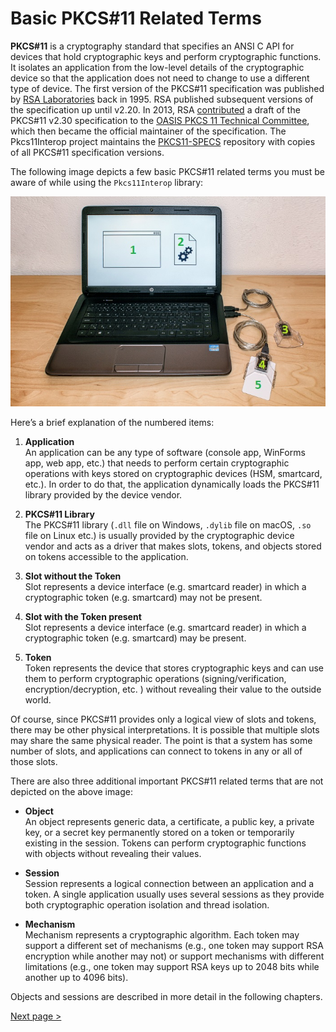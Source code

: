 # Basic PKCS#11 Related Terms

**PKCS#11** is a cryptography standard that specifies an ANSI C API for devices that hold cryptographic keys and perform cryptographic functions. It isolates an application from the low-level details of the cryptographic device so that the application does not need to change to use a different type of device. The first version of the PKCS#11 specification was published by [RSA Laboratories](https://www.rsa.com/) back in 1995. RSA published subsequent versions of the specification up until v2.20. In 2013, RSA [contributed](https://lists.oasis-open.org/archives/pkcs11/201303/msg00001.html) a draft of the PKCS#11 v2.30 specification to the [OASIS PKCS 11 Technical Committee](https://www.oasis-open.org/committees/pkcs11/), which then became the official maintainer of the specification. The Pkcs11Interop project maintains the [PKCS11-SPECS](https://github.com/Pkcs11Interop/PKCS11-SPECS) repository with copies of all PKCS#11 specification versions.

The following image depicts a few basic PKCS#11 related terms you must be aware of while using the `Pkcs11Interop` library:

![Basic PKCS#11 related terms](images/basic-pkcs11-terms.jpg)

Here’s a brief explanation of the numbered items:

1. **Application**  
   An application can be any type of software (console app, WinForms app, web app, etc.) that needs to perform certain cryptographic operations with keys stored on cryptographic devices (HSM, smartcard, etc.). In order to do that, the application dynamically loads the PKCS#11 library provided by the device vendor.

2. **PKCS#11 Library**  
   The PKCS#11 library (`.dll` file on Windows, `.dylib` file on macOS, `.so` file on Linux etc.) is usually provided by the cryptographic device vendor and acts as a driver that makes slots, tokens, and objects stored on tokens accessible to the application.

3. **Slot without the Token**  
   Slot represents a device interface (e.g. smartcard reader) in which a cryptographic token (e.g. smartcard) may not be present.

4. **Slot with the Token present**  
   Slot represents a device interface (e.g. smartcard reader) in which a cryptographic token (e.g. smartcard) may be present.

5. **Token**  
   Token represents the device that stores cryptographic keys and can use them to perform cryptographic operations (signing/verification, encryption/decryption, etc. ) without revealing their value to the outside world.

Of course, since PKCS#11 provides only a logical view of slots and tokens, there may be other physical interpretations. It is possible that multiple slots may share the same physical reader. The point is that a system has some number of slots, and applications can connect to tokens in any or all of those slots.

There are also three additional important PKCS#11 related terms that are not depicted on the above image:

* **Object**  
  An object represents generic data, a certificate, a public key, a private key, or a secret key permanently stored on a token or temporarily existing in the session. Tokens can perform cryptographic functions with objects without revealing their values.

* **Session**  
  Session represents a logical connection between an application and a token. A single application usually uses several sessions as they provide both cryptographic operation isolation and thread isolation.

* **Mechanism**  
  Mechanism represents a cryptographic algorithm. Each token may support a different set of mechanisms (e.g., one token may support RSA encryption while another may not) or support mechanisms with different limitations (e.g., one token may support RSA keys up to 2048 bits while another up to 4096 bits).

Objects and sessions are described in more detail in the following chapters.

[Next page >](02_OBJECTS.md)